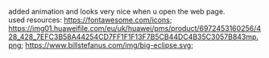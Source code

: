 added animation and looks very nice when u open the web page.  
used resources: https://fontawesome.com/icons; https://img01.huaweifile.com/eu/uk/huawei/pms/product/6972453160256/428_428_7EFC3B58A44254CD7FF1F1F13F7B5CB44DC4B35C3057B843mp.png; https://www.billstefanus.com/img/big-eclipse.svg; 
